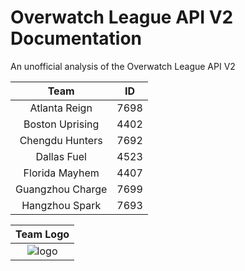 # Overwatch League API V2 Documentation
An unofficial analysis of the Overwatch League API V2

| Team             | ID   |
|:----------------:|:----:|
| Atlanta Reign    | 7698 |
| Boston Uprising  | 4402 |
| Chengdu Hunters  | 7692 | 
| Dallas Fuel      | 4523 |
| Florida Mayhem   | 4407 |
| Guangzhou Charge | 7699 |
| Hangzhou Spark   | 7693 |


| Team Logo    |
|:------------:|
|![logo](https://bnetcmsus-a.akamaihd.net/cms/template_resource/YX6JZ6FR89LU1507822882865.svg)|
